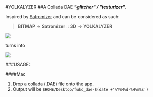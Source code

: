 #YOLKALYZER
##A Collada DAE ***"glitcher" / "texturizer"***. 

Inspired by [Satromizer](http://jonsatrom.com/satromizer/) and can be considered as such: 

> **BITMAP** => **Satromizer** :: **3D** => **YOLKALYZER**

![](http://farm9.staticflickr.com/8017/7194214842_4f3e9385f0_o.png)

turns into 

![](http://farm9.staticflickr.com/8159/7174927072_a97dd787cf_o.png)

###USAGE:

####Mac

1. Drop a collada (.DAE) file onto the app.
2. Output will be `$HOME/Desktop/fukd_dae-$(date +'%Y%M%d-%H%m%s')`